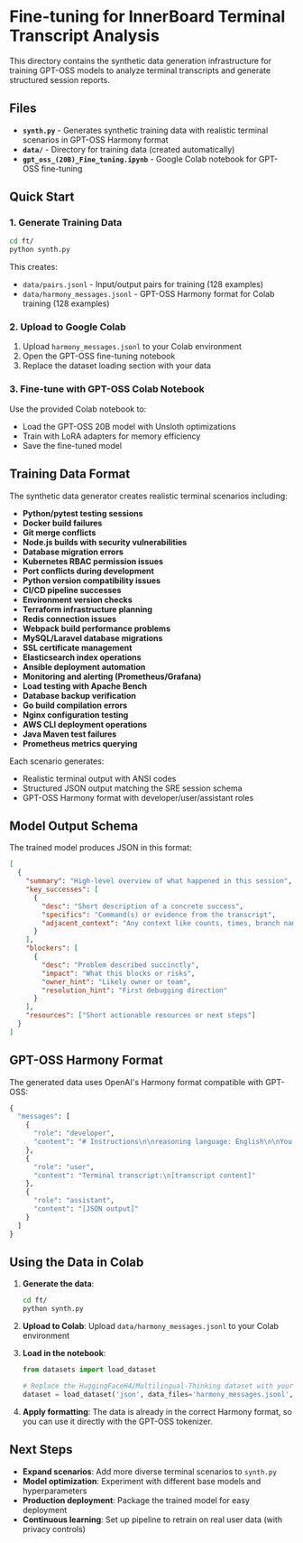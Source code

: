 # Fine-tuning for InnerBoard Terminal Transcript Analysis

This directory contains the synthetic data generation infrastructure for training GPT-OSS models to analyze terminal transcripts and generate structured session reports.

## Files

- **`synth.py`** - Generates synthetic training data with realistic terminal scenarios in GPT-OSS Harmony format
- **`data/`** - Directory for training data (created automatically)
- **`gpt_oss_(20B)_Fine_tuning.ipynb`** - Google Colab notebook for GPT-OSS fine-tuning

## Quick Start

### 1. Generate Training Data

```bash
cd ft/
python synth.py
```

This creates:
- `data/pairs.jsonl` - Input/output pairs for training (128 examples)
- `data/harmony_messages.jsonl` - GPT-OSS Harmony format for Colab training (128 examples)

### 2. Upload to Google Colab

1. Upload `harmony_messages.jsonl` to your Colab environment
2. Open the GPT-OSS fine-tuning notebook
3. Replace the dataset loading section with your data

### 3. Fine-tune with GPT-OSS Colab Notebook

Use the provided Colab notebook to:
- Load the GPT-OSS 20B model with Unsloth optimizations
- Train with LoRA adapters for memory efficiency
- Save the fine-tuned model

## Training Data Format

The synthetic data generator creates realistic terminal scenarios including:

- **Python/pytest testing sessions**
- **Docker build failures** 
- **Git merge conflicts**
- **Node.js builds with security vulnerabilities**
- **Database migration errors**
- **Kubernetes RBAC permission issues**
- **Port conflicts during development**
- **Python version compatibility issues**
- **CI/CD pipeline successes**
- **Environment version checks**
- **Terraform infrastructure planning**
- **Redis connection issues**
- **Webpack build performance problems**
- **MySQL/Laravel database migrations**
- **SSL certificate management**
- **Elasticsearch index operations**
- **Ansible deployment automation**
- **Monitoring and alerting (Prometheus/Grafana)**
- **Load testing with Apache Bench**
- **Database backup verification**
- **Go build compilation errors**
- **Nginx configuration testing**
- **AWS CLI deployment operations**
- **Java Maven test failures**
- **Prometheus metrics querying**

Each scenario generates:
- Realistic terminal output with ANSI codes
- Structured JSON output matching the SRE session schema
- GPT-OSS Harmony format with developer/user/assistant roles

## Model Output Schema

The trained model produces JSON in this format:

```json
[
  {
    "summary": "High-level overview of what happened in this session",
    "key_successes": [
      {
        "desc": "Short description of a concrete success",
        "specifics": "Command(s) or evidence from the transcript",
        "adjacent_context": "Any context like counts, times, branch names"
      }
    ],
    "blockers": [
      {
        "desc": "Problem described succinctly",
        "impact": "What this blocks or risks",
        "owner_hint": "Likely owner or team",
        "resolution_hint": "First debugging direction"
      }
    ],
    "resources": ["Short actionable resources or next steps"]
  }
]
```

## GPT-OSS Harmony Format

The generated data uses OpenAI's Harmony format compatible with GPT-OSS:

```python
{
  "messages": [
    {
      "role": "developer",
      "content": "# Instructions\n\nreasoning language: English\n\nYou convert terminal transcripts..."
    },
    {
      "role": "user", 
      "content": "Terminal transcript:\n[transcript content]"
    },
    {
      "role": "assistant",
      "content": "[JSON output]"
    }
  ]
}
```


## Using the Data in Colab

1. **Generate the data**:
   ```bash
   cd ft/
   python synth.py
   ```

2. **Upload to Colab**: Upload `data/harmony_messages.jsonl` to your Colab environment

3. **Load in the notebook**:
   ```python
   from datasets import load_dataset
   
   # Replace the HuggingFaceH4/Multilingual-Thinking dataset with your data
   dataset = load_dataset('json', data_files='harmony_messages.jsonl', split='train')
   ```

4. **Apply formatting**: The data is already in the correct Harmony format, so you can use it directly with the GPT-OSS tokenizer.

## Next Steps

- **Expand scenarios**: Add more diverse terminal scenarios to `synth.py`
- **Model optimization**: Experiment with different base models and hyperparameters
- **Production deployment**: Package the trained model for easy deployment
- **Continuous learning**: Set up pipeline to retrain on real user data (with privacy controls)
